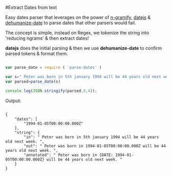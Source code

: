 
#Extract Dates from text

Easy dates parser that leverages on the power of [n-gramify](https://www.npmjs.com/package/n-gramify), [datejs](http://www.datejs.com) & [dehumanize-date](https://www.npmjs.com/package/dehumanize-date) to parse dates that other parsers would fail. 

The concept is simple, instead on Regex, we tokenize the string into 'reducing ngrams' & then extract dates!

**datejs** does the initial parsing & then we use **dehumanize-date** to confirm parsed tokens & format them.


```javascript

var parse_date = require ( 'parse-dates' )

var s=" Peter was born in 5th january 1994 will be 44 years old next week. "
var parsed=parse_date(s)

console.log(JSON.stringify(parsed,0,4));

```

Output:

```

{
    "dates": [
        "1994-01-05T00:00:00.000Z"
    ],
    "string": {
        "in": " Peter was born in 5th january 1994 will be 44 years old next week. ",
        "out": " Peter was born in 1994-01-05T00:00:00.000Z will be 44 years old next week. ",
        "annotated": " Peter was born in {DATE: 1994-01-05T00:00:00.000Z} will be 44 years old next week. "
    }
}                                                    

  ```